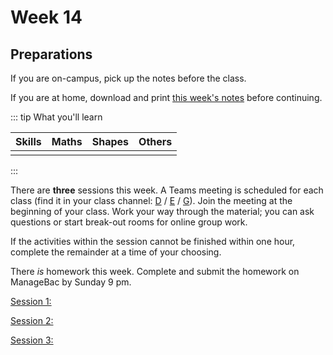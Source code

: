 # Week 14

## Preparations

If you are on-campus, pick up the notes before the class.

If you are at home, download and print [this week's notes](/resources/worksheets/Y1-week14-notes.pdf) before continuing.

<Foldable>

::: tip What you'll learn

<center>

|  Skills   |   Maths   |   Shapes  |  Others  |
|:---------:|:---------:|:---------:|:--------:|
|           |           |           |          |

</center>

:::

</Foldable>

There are **three** sessions this week.  A Teams meeting is scheduled for each class (find it in your class channel: [D](https://teams.microsoft.com/l/channel/19%3a4890cd0ec2e94b2597fde929c8290adf%40thread.tacv2/D?groupId=0d7c841b-7b66-4a31-9970-36e8a2da69ce&tenantId=7637b993-7e86-4653-a3e2-c87c46e1321a) / [E](https://teams.microsoft.com/l/channel/19%3ad3529d50bff446a6a6732b42938d1a42%40thread.tacv2/E?groupId=0d7c841b-7b66-4a31-9970-36e8a2da69ce&tenantId=7637b993-7e86-4653-a3e2-c87c46e1321a) / [G](https://teams.microsoft.com/l/channel/19%3a50e3bea387c1493ea5dc10807fca8547%40thread.tacv2/G?groupId=0d7c841b-7b66-4a31-9970-36e8a2da69ce&tenantId=7637b993-7e86-4653-a3e2-c87c46e1321a)).  Join the meeting at the beginning of your class.  Work your way through the material; you can ask questions or start break-out rooms for online group work.

If the activities within the session cannot be finished within one hour, complete the remainder at a time of your choosing.

There *is* homework this week.  Complete and submit the homework on ManageBac by Sunday 9 pm.

<a href="./Session1" class="el-button el-button--danger">Session 1: </a>

<a href="./Session2" class="el-button el-button--danger">Session 2: </a>

<a href="./Session3" class="el-button el-button--danger">Session 3: </a>

<!-- ## Class Collage

In this section I will post a selection of the homework your class submitted.  Check back next week! -->
